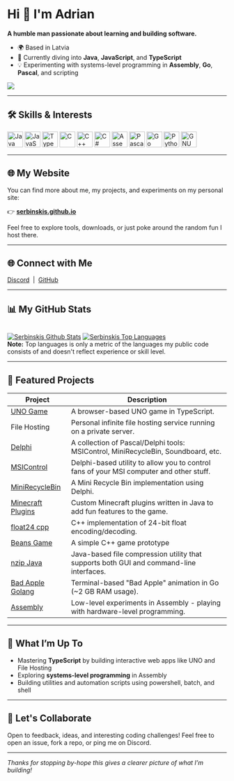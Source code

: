 # Hi 👋 I'm Adrian

**A humble man passionate about learning and building software.**

- 🌍 Based in Latvia  
- 🧠 Currently diving into **Java**, **JavaScript**, and **TypeScript**  
- 💡 Experimenting with systems-level programming in **Assembly**, **Go**, **Pascal**, and scripting  

<a href="https://www.github.com/serbinskis" target="_blank" rel="noreferrer"><img src="https://img.shields.io/github/followers/serbinskis?logo=github&style=for-the-badge&color=0891b2&labelColor=1c1917" /></a>

---

## 🛠️ Skills & Interests

<p align="left" style="margin: 0;">
  <a href="#" title="Java"><img src="https://raw.githubusercontent.com/danielcranney/readme-generator/main/public/icons/skills/java-colored.svg" width="36" height="36" alt="Java" /></a>
  <a href="#" title="JavaScript"><img src="https://raw.githubusercontent.com/danielcranney/readme-generator/main/public/icons/skills/javascript-colored.svg" width="36" height="36" alt="JavaScript" /></a>
  <a href="#" title="TypeScript"><img src="https://raw.githubusercontent.com/danielcranney/readme-generator/main/public/icons/skills/typescript-colored.svg" width="36" height="36" alt="TypeScript" /></a>
  <a href="#" title="C"><img src="https://raw.githubusercontent.com/danielcranney/readme-generator/main/public/icons/skills/c-colored.svg" width="36" height="36" alt="C" /></a>
  <a href="#" title="C++"><img src="https://raw.githubusercontent.com/danielcranney/readme-generator/main/public/icons/skills/cplusplus-colored.svg" width="36" height="36" alt="C++" /></a>
  <a href="#" title="C#"><img src="https://raw.githubusercontent.com/danielcranney/readme-generator/main/public/icons/skills/csharp-colored.svg" width="36" height="36" alt="C#" /></a>
  <a href="#" title="Assembly"><img src="https://i.imgur.com/RqYr0S6.png" width="36" height="36" alt="Assembly" /></a>
  <a href="#" title="Pascal"><img src="https://user-images.githubusercontent.com/6978003/28999656-cb0677aa-7a1c-11e7-975d-25ed65555cc8.png" width="36" height="36" alt="Pascal/Delphi" /></a>
  <a href="#" title="Go"><img src="https://raw.githubusercontent.com/danielcranney/readme-generator/main/public/icons/skills/go-colored.svg" width="36" height="36" alt="Go" /></a>
  <a href="#" title="Python"><img src="https://raw.githubusercontent.com/danielcranney/readme-generator/main/public/icons/skills/python-colored.svg" width="36" height="36" alt="Python" /></a>
  <a href="#" title="Shell"><img src="https://raw.githubusercontent.com/danielcranney/readme-generator/main/public/icons/skills/gnubash.svg" width="36" height="36" alt="GNU Bash" /></a>
</p>

---

## 🌐 My Website

You can find more about me, my projects, and experiments on my personal site:

👉 [**serbinskis.github.io**](http://serbinskis.github.io)

Feel free to explore tools, downloads, or just poke around the random fun I host there.

---

## 🌐 Connect with Me

<p align="left"> 
  <a href="https://discord.com/users/346547743365398528" target="_blank" rel="noreferrer">Discord</a>  
  &nbsp;|&nbsp;  
  <a href="https://www.github.com/serbinskis" target="_blank" rel="noreferrer">GitHub</a>
</p>

---

## 📊 My GitHub Stats

<br/>
<a href="https://github.com/ionuttbara/github-readme-stats"><img alt="Serbinskis Github Stats" src="https://github-readme-stats.vercel.app/api?username=serbinskis&show_icons=true&count_private=true&theme=react&hide_border=true&bg_color=0D1117" /></a>
<a href="https://github.com/ionuttbara/github-readme-stats"><img alt="Serbinskis Top Languages" src="https://github-readme-stats.vercel.app/api/top-langs/?username=serbinskis&langs_count=8&count_private=true&layout=compact&theme=react&hide_border=true&bg_color=0D1117" /></a>
<br/>
<b>Note:</b> Top languages is only a metric of the languages my public code consists of and doesn't reflect experience or skill level.

---

## 🔧 Featured Projects

| Project                                                                             | Description                                                                                 |
|-------------------------------------------------------------------------------------|---------------------------------------------------------------------------------------------|
| [UNO Game](https://github.com/serbinskis/uno-game)                                  | A browser-based UNO game in TypeScript.                                                     |
| File Hosting                                                                        | Personal infinite file hosting service running on a private server.                         |
| [Delphi](https://github.com/serbinskis/Delphi)                                      | A collection of Pascal/Delphi tools: MSIControl, MiniRecycleBin, Soundboard, etc.           |
| [MSIControl](https://github.com/serbinskis/Delphi/tree/master/MSIControl)           | Delphi-based utility to allow you to control fans of your MSI computer and other stuff.     |
| [MiniRecycleBin](https://github.com/serbinskis/Delphi/tree/master/MiniRecycleBin)   | A Mini Recycle Bin implementation using Delphi.                                             |
| [Minecraft Plugins](https://github.com/serbinskis/minecraft-plugins)                | Custom Minecraft plugins written in Java to add fun features to the game.                   |
| [float24 cpp](https://github.com/serbinskis/float24-cpp)                            | C++ implementation of 24-bit float encoding/decoding.                                       |
| [Beans Game](https://github.com/serbinskis/beans-game-cpp)                          | A simple C++ game prototype                                                                 |
| [nzip Java](https://github.com/serbinskis/nzip-java)                                | Java-based file compression utility that supports both GUI and command-line interfaces.     |
| [Bad Apple Golang](https://github.com/serbinskis/bad-apple-golang)                  | Terminal-based "Bad Apple" animation in Go (~2 GB RAM usage).                               |
| [Assembly](https://github.com/serbinskis/assembly)                                  | Low-level experiments in Assembly - playing with hardware-level programming.                |

---

## 🚀 What I’m Up To

- Mastering **TypeScript** by building interactive web apps like UNO and File Hosting  
- Exploring **systems-level programming** in Assembly
- Building utilities and automation scripts using powershell, batch, and shell  

---

## 🙌 Let's Collaborate

Open to feedback, ideas, and interesting coding challenges! Feel free to open an issue, fork a repo, or ping me on Discord.  

---

*Thanks for stopping by-hope this gives a clearer picture of what I’m building!*
